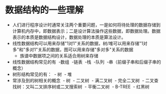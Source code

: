 # 数据结构的一些理解

- 人们进行程序设计时通常关注两个重要问题，一是如何将待处理的数据存储到计算机内存中，即数据表示；二是设计算法操作这些数据，即数据处理。数据表示的本质是数据结构设计，数据处理的本质是算法设计。
- 线性数据结构可以用来存储"1对1"关系的数据，树/堆可以用来存储"1对多"和"多对1"关系的数据，图可以用来存储"多对多"关系的数据
  - 族谱中数据项之间的关系适合用树来存储
- 线性数据结构常见的有
  -数组
  -链表
  -栈
  -队列
  -串（前缀子串和后缀子串的概念）
- 树形结构常见的有：
  - 树
  - 堆
- 常涉及到的树相关的概念
  - 树
  - 二叉树
  - 满二叉树
  - 完全二叉树
  - 二叉查找树：又叫二叉排序树或二叉搜索树
  - 平衡二叉树
  - B-TREE
  - 红黑树
